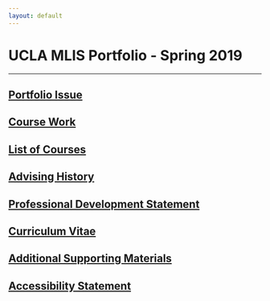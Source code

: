 ```yaml
---
layout: default
---
```




# UCLA MLIS Portfolio - Spring 2019
* * *


##  [Portfolio Issue](IssueStatement.md) 

##  [Course Work](CourseWork.md)

##  [List of Courses](./courselisttest.md) 

##  [Advising History](./advisinghistory.md)

##  [Professional Development Statement](./ProfessionalDevelopment.pdf)

##  [Curriculum Vitae](./Resume_pdf.pdf) 

##  [Additional Supporting Materials](./support.md)

##  [Accessibility Statement](/accessibility.md)
